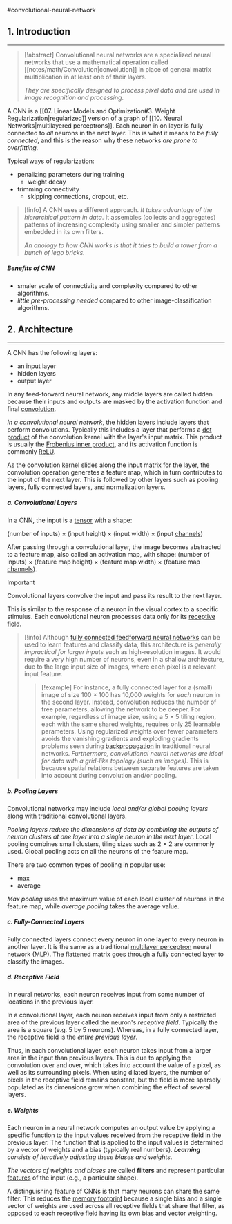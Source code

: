 #convolutional-neural-network 

## 1. Introduction
---
> [!abstract] 
> Convolutional neural networks are a specialized neural networks that use a mathematical operation called [[notes/math/Convolution|convolution]] in place of general matrix multiplication in at least one of their layers.[](https://www.wikiwand.com/en/Convolutional_neural_network#cite_note-13)
> 
> *They are specifically designed to process pixel data and are used in image recognition and processing*.

A CNN is a [[07. Linear Models and Optimization#3. Weight Regularization|regularized]] version of a graph of [[10. Neural Networks|multilayered perceptrons]]. Each neuron in on layer is fully connected to *all* neurons in the next layer. This is what it means to be *fully connected*, and this is the reason why these networks *are prone to overfitting*.

Typical ways of regularization:
- penalizing parameters during training
	- weight decay
- trimming connectivity
	- skipping connections, dropout, etc.

> [!info] A CNN uses a different approach.
> *It takes advantage of the hierarchical pattern in data*. It assembles (collects and aggregates) patterns of increasing complexity using smaller and simpler patterns embedded in its own filters.
> 
> *An anology to how CNN works is that it tries to build a tower from a bunch of lego bricks.*

##### Benefits of CNN
- smaler scale of connectivity and complexity compared to other algorithms.
- *little pre-processing needed* compared to other image-classification algorithms.


## 2. Architecture
---
A CNN has the following layers:
- an input layer
- hidden layers
- output layer

In any feed-forward neural network, any middle layers are called hidden because their inputs and outputs are masked by the activation function and final [convolution](https://www.wikiwand.com/en/Convolution "Convolution").

*In a convolutional neural network*, the hidden layers include layers that perform convolutions. Typically this includes a layer that performs a [dot product](https://www.wikiwand.com/en/Dot_product "Dot product") of the convolution kernel with the layer's input matrix. This product is usually the [Frobenius inner product](https://www.wikiwand.com/en/Frobenius_inner_product "Frobenius inner product"), and its activation function is commonly [ReLU](https://www.wikiwand.com/en/Rectifier_(neural_networks) "Rectifier (neural networks)").

As the convolution kernel slides along the input matrix for the layer, the convolution operation generates a feature map, which in turn contributes to the input of the next layer. This is followed by other layers such as pooling layers, fully connected layers, and normalization layers.

##### a. Convolutional Layers
In a CNN, the input is a [tensor](https://www.wikiwand.com/en/Tensor "Tensor") with a shape:

(number of inputs) $\times$ (input height) $\times$ (input width) $\times$ (input [channels](https://www.wikiwand.com/en/Channel_(digital_image) "Channel (digital image)"))

After passing through a convolutional layer, the image becomes abstracted to a feature map, also called an activation map, with shape: (number of inputs) × (feature map height) × (feature map width) × (feature map [channels](https://www.wikiwand.com/en/Channel_(digital_image) "Channel (digital image)")).

> [!important]
> Convolutional layers convolve the input and pass its result to the next layer.
>
> This is similar to the response of a neuron in the visual cortex to a specific stimulus.[](https://www.wikiwand.com/en/Convolutional_neural_network#cite_note-deeplearning-14) Each convolutional neuron processes data only for its [receptive field](https://www.wikiwand.com/en/Receptive_field "Receptive field").
>
> > [!info]
> > Although [fully connected feedforward neural networks](https://www.wikiwand.com/en/Multilayer_perceptron "Multilayer perceptron") can be used to learn features and classify data, this architecture is *generally impractical for larger inputs* such as high-resolution images. It would require a very high number of neurons, even in a shallow architecture, due to the large input size of images, where each pixel is a relevant input feature.
> >
> > > [!example]
> > > For instance, a fully connected layer for a (small) image of size 100 × 100 has 10,000 weights for _each_ neuron in the second layer. Instead, convolution reduces the number of free parameters, allowing the network to be deeper.[](https://www.wikiwand.com/en/Convolutional_neural_network#cite_note-15) For example, regardless of image size, using a 5 × 5 tiling region, each with the same shared weights, requires only 25 learnable parameters. Using regularized weights over fewer parameters avoids the vanishing gradients and exploding gradients problems seen during [backpropagation](https://www.wikiwand.com/en/Backpropagation "Backpropagation") in traditional neural networks.[](https://www.wikiwand.com/en/Convolutional_neural_network#cite_note-16)[](https://www.wikiwand.com/en/Convolutional_neural_network#cite_note-17) *Furthermore, convolutional neural networks are ideal for data with a grid-like topology (such as images)*. This is because spatial relations between separate features are taken into account during convolution and/or pooling.

##### b. Pooling Layers
Convolutional networks may include *local and/or global pooling layers* along with traditional convolutional layers.

*Pooling layers reduce the dimensions of data by combining the outputs of neuron clusters at one layer into a single neuron in the next layer*. Local pooling combines small clusters, tiling sizes such as 2 × 2 are commonly used. Global pooling acts on all the neurons of the feature map.[](https://www.wikiwand.com/en/Convolutional_neural_network#cite_note-flexible-18)[](https://www.wikiwand.com/en/Convolutional_neural_network#cite_note-19)

There are two common types of pooling in popular use:
- max
- average

_Max pooling_ uses the maximum value of each local cluster of neurons in the feature map,[](https://www.wikiwand.com/en/Convolutional_neural_network#cite_note-Yamaguchi111990-20)[](https://www.wikiwand.com/en/Convolutional_neural_network#cite_note-mcdns-21) while _average pooling_ takes the average value.

##### c. Fully-Connected Layers
Fully connected layers connect every neuron in one layer to every neuron in another layer. It is the same as a traditional [multilayer perceptron](https://www.wikiwand.com/en/Multilayer_perceptron "Multilayer perceptron") neural network (MLP). The flattened matrix goes through a fully connected layer to classify the images.

##### d. Receptive Field
In neural networks, each neuron receives input from some number of locations in the previous layer.

In a convolutional layer, each neuron receives input from only a restricted area of the previous layer called the neuron's _receptive field_. Typically the area is a square (e.g. 5 by 5 neurons). Whereas, in a fully connected layer, the receptive field is the _entire previous layer_.

Thus, in each convolutional layer, each neuron takes input from a larger area in the input than previous layers. This is due to applying the convolution over and over, which takes into account the value of a pixel, as well as its surrounding pixels. When using dilated layers, the number of pixels in the receptive field remains constant, but the field is more sparsely populated as its dimensions grow when combining the effect of several layers.

##### e. Weights
Each neuron in a neural network computes an output value by applying a specific function to the input values received from the receptive field in the previous layer. The function that is applied to the input values is determined by a vector of weights and a bias (typically real numbers). _**Learning** consists of iteratively adjusting these biases and weights_.

*The vectors of weights and biases* are called **filters** and represent particular [features](https://www.wikiwand.com/en/Feature_(machine_learning) "Feature (machine learning)") of the input (e.g., a particular shape).

A distinguishing feature of CNNs is that many neurons can share the same filter. This reduces the [memory footprint](https://www.wikiwand.com/en/Memory_footprint "Memory footprint") because a single bias and a single vector of weights are used across all receptive fields that share that filter, as opposed to each receptive field having its own bias and vector weighting.[](https://www.wikiwand.com/en/Convolutional_neural_network#cite_note-LeCun-22)
